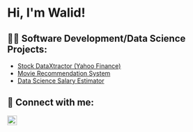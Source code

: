 <h1>Hi, I'm Walid! </h1>

<h2>👨‍💻 Software Development/Data Science Projects:</h2>

  - [Stock DataXtractor (Yahoo Finance)](https://github.com/welsayed/Stock-DataXtractor)
  - [Movie Recommendation System](https://github.com/welsayed/Movie-Recommendation-System)
  - [Data Science Salary Estimator](https://github.com/welsayed/Data-Science-Salary-Estimator)
    
<h2> 🤳 Connect with me:</h2>

[<img align="left" alt="welsayed | LinkedIn" width="22px" src="https://cdn.jsdelivr.net/npm/simple-icons@v3/icons/linkedin.svg" />][linkedin]

[linkedin]: https://linkedin.com/in/w-elsayed
